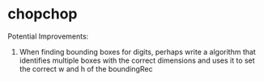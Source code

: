 # chopchop
Potential Improvements:
1. When finding bounding boxes for digits, perhaps write a algorithm that identifies multiple boxes with the correct dimensions and uses it to
set the correct w and h of the boundingRec

